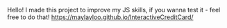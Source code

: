 Hello! I made this project to improve my JS skills, if you wanna test it - feel free to do that!
https://maylayloo.github.io/InteractiveCreditCard/
